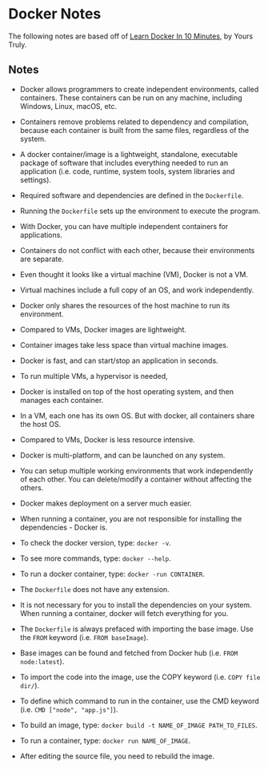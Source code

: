 # Docker Notes

The following notes are based off of [Learn Docker In 10 Minutes](https://www.youtube.com/watch?v=e-qLraE_MV8), by Yours Truly.

## Notes

- Docker allows programmers to create independent environments, called containers. These containers can be run on any machine, including Windows, Linux, macOS, etc.

- Containers remove problems related to dependency and compilation, because each container is built from the same files, regardless of the system.

- A docker container/image is a lightweight, standalone, executable package of software that includes everything needed to run an application (i.e. code, runtime, system tools, system libraries and settings).

- Required software and dependencies are defined in the `Dockerfile`.

- Running the `Dockerfile` sets up the environment to execute the program.

- With Docker, you can have multiple independent containers for applications.

- Containers do not conflict with each other, because their environments are separate.

- Even thought it looks like a virtual machine (VM), Docker is not a VM.

- Virtual machines include a full copy of an OS, and work independently.

- Docker only shares the resources of the host machine to run its environment.

- Compared to VMs, Docker images are lightweight.

- Container images take less space than virtual machine images.

- Docker is fast, and can start/stop an application in seconds.

- To run multiple VMs, a hypervisor is needed,

- Docker is installed on top of the host operating system, and then manages each container.

- In a VM, each one has its own OS. But with docker, all containers share the host OS.

- Compared to VMs, Docker is less resource intensive.

- Docker is multi-platform, and can be launched on any system.

- You can setup multiple working environments that work independently of each other. You can delete/modify a container without affecting the others.

- Docker makes deployment on a server much easier.

- When running a container, you are not responsible for installing the dependencies - Docker is.

- To check the docker version, type: `docker -v`.

- To see more commands, type: `docker --help`.

- To run a docker container, type: `docker -run CONTAINER`.

- The `Dockerfile` does not have any extension.

- It is not necessary for you to install the dependencies on your system. When running a container, docker will fetch everything for you.

- The `Dockerfile` is always prefaced with importing the base image. Use the `FROM` keyword (i.e. `FROM baseImage`).

- Base images can be found and fetched from Docker hub (i.e. `FROM node:latest`).

- To import the code into the image, use the COPY keyword (i.e. `COPY file dir/`).

- To define which command to run in the container, use the CMD keyword (i.e. `CMD ["node", "app.js"]`).

- To build an image, type: `docker build -t NAME_OF_IMAGE PATH_TO_FILES`.

- To run a container, type: `docker run NAME_OF_IMAGE`.

- After editing the source file, you need to rebuild the image.
